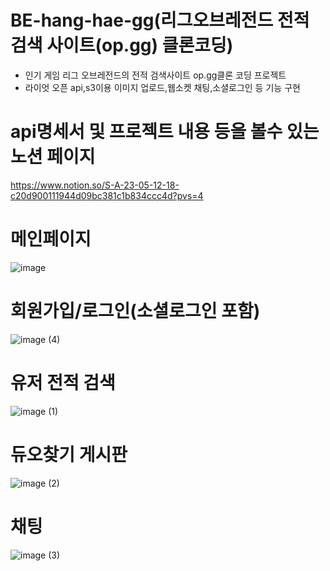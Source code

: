
# BE-hang-hae-gg(리그오브레전드 전적 검색 사이트(op.gg) 클론코딩)
- 인기 게임 리그 오브레전드의 전적 검색사이트 op.gg클론 코딩 프로젝트
- 라이엇 오픈 api,s3이용 이미지 업로드,웹소켓 채팅,소셜로그인 등 기능 구현

# api명세서 및 프로젝트 내용 등을 볼수 있는 노션 페이지
https://www.notion.so/S-A-23-05-12-18-c20d900111944d09bc381c1b834ccc4d?pvs=4

# 메인페이지
![image](https://github.com/kimsangwoo0505/BE-hang-hae-gg/assets/128295141/13cb38be-8d7b-4b28-8c7c-6dadccbe9ae1)
# 회원가입/로그인(소셜로그인 포함)
![image (4)](https://github.com/kimsangwoo0505/BE-hang-hae-gg/assets/128295141/cd436c2b-571e-4171-a2f3-8199a1df372e)
# 유저 전적 검색
![image (1)](https://github.com/kimsangwoo0505/BE-hang-hae-gg/assets/128295141/9743064f-e234-444a-ace8-2bd096dd051f)
# 듀오찾기 게시판
![image (2)](https://github.com/kimsangwoo0505/BE-hang-hae-gg/assets/128295141/18dc6d24-a770-43fc-adea-5269e2199007)
# 채팅
![image (3)](https://github.com/kimsangwoo0505/BE-hang-hae-gg/assets/128295141/a165dbbc-9640-44cb-ac9a-afcc142554ed)
